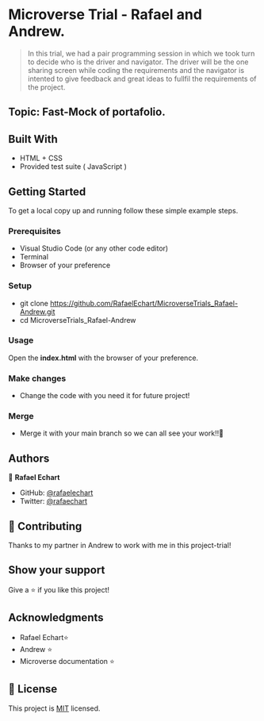 # Microverse Trial - Rafael and Andrew.

> In this trial, we had a pair programming session in which we took turn to decide who is the driver and navigator. The driver will be the one sharing screen while coding the requirements and the navigator is intented to give feedback and great ideas to fullfil the requirements of the project. 

## Topic: Fast-Mock of portafolio.  

## Built With

- HTML + CSS
- Provided test suite ( JavaScript ) 


## Getting Started

To get a local copy up and running follow these simple example steps.

### Prerequisites

- Visual Studio Code (or any other code editor)
- Terminal
- Browser of your preference

### Setup

- git clone https://github.com/RafaelEchart/MicroverseTrials_Rafael-Andrew.git
- cd MicroverseTrials_Rafael-Andrew

### Usage

Open the **index.html** with the browser of your preference. 

### Make changes

- Change the code with you need it for future project!

### Merge

- Merge it with your main branch so we can all see your work!!🤝


## Authors

👤 **Rafael Echart**

- GitHub: [@rafaelechart](https://github.com/rafaelechart)
- Twitter: [@rafaechart](https://twitter.com/rafaechart)


## 🤝 Contributing

Thanks to my partner in Andrew to work with me in this project-trial!


## Show your support

Give a ⭐️ if you like this project!

## Acknowledgments

- Rafael Echart⭐️
- Andrew ⭐️
- Microverse documentation ⭐️

## 📝 License

This project is [MIT](./MIT.md) licensed.
